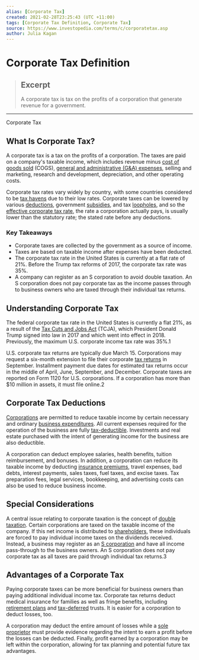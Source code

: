 ```yaml
---
alias: [Corporate Tax]
created: 2021-02-28T23:25:43 (UTC +11:00)
tags: [Corporate Tax Definition, Corporate Tax]
source: https://www.investopedia.com/terms/c/corporatetax.asp
author: Julia Kagan
---
```


# Corporate Tax Definition

> ## Excerpt
> A corporate tax is tax on the profits of a corporation that generate revenue for a government.

---

Corporate Tax
## What Is Corporate Tax?

A corporate tax is a tax on the profits of a corporation. The taxes are paid on a company's taxable income, which includes revenue minus [cost of goods sold](https://www.investopedia.com/terms/c/cogs.asp) (COGS), [general and administrative (G&A) expenses](https://www.investopedia.com/terms/g/general-and-administrative-expenses.asp), selling and marketing, research and development, depreciation, and other operating costs.

Corporate tax rates vary widely by country, with some countries considered to be [tax havens](https://www.investopedia.com/terms/t/taxhaven.asp) due to their low rates. Corporate taxes can be lowered by various [deductions](https://www.investopedia.com/terms/d/deduction.asp), government [subsidies](https://www.investopedia.com/terms/s/subsidy.asp), and tax [loopholes](https://www.investopedia.com/terms/l/loophole.asp), and so the [effective corporate tax rate](https://www.investopedia.com/terms/e/effectivetaxrate.asp), the rate a corporation actually pays, is usually lower than the statutory rate; the stated rate before any deductions.

### Key Takeaways

-   Corporate taxes are collected by the government as a source of income.
-   Taxes are based on taxable income after expenses have been deducted.
-   The corporate tax rate in the United States is currently at a flat rate of 21%. Before the Trump tax reforms of 2017, the corporate tax rate was 35%.
-   A company can register as an S corporation to avoid double taxation. An S corporation does not pay corporate tax as the income passes through to business owners who are taxed through their individual tax returns.

## Understanding Corporate Tax

The federal corporate tax rate in the United States is currently a flat 21%, as a result of the [Tax Cuts and Jobs Act](https://www.investopedia.com/taxes/trumps-tax-reform-plan-explained/) (TCJA), which President Donald Trump signed into law in 2017 and which went into effect in 2018. Previously, the maximum U.S. corporate income tax rate was 35%.1

U.S. corporate tax returns are typically due March 15. Corporations may request a six-month extension to file their corporate [tax returns](https://www.investopedia.com/terms/t/taxreturn.asp) in September. Installment payment due dates for estimated tax returns occur in the middle of April, June, September, and December. Corporate taxes are reported on Form 1120 for U.S. corporations. If a corporation has more than $10 million in assets, it must file online.2

## Corporate Tax Deductions

[Corporations](https://www.investopedia.com/terms/c/corporation.asp) are permitted to reduce taxable income by certain necessary and ordinary [business expenditures](https://www.investopedia.com/terms/b/businessexpenses.asp). All current expenses required for the operation of the business are fully [tax-deductible](https://www.investopedia.com/terms/t/tax-deduction.asp). Investments and real estate purchased with the intent of generating income for the business are also deductible.

A corporation can deduct employee salaries, health benefits, tuition reimbursement, and bonuses. In addition, a corporation can reduce its taxable income by deducting [insurance premiums](https://www.investopedia.com/terms/i/insurance-premium.asp), travel expenses, bad debts, interest payments, sales taxes, fuel taxes, and excise taxes. Tax preparation fees, legal services, bookkeeping, and advertising costs can also be used to reduce business income.

## Special Considerations

A central issue relating to corporate taxation is the concept of [double taxation](https://www.investopedia.com/terms/d/double_taxation.asp). Certain corporations are taxed on the taxable income of the company. If this net income is distributed to [shareholders](https://www.investopedia.com/terms/s/shareholder.asp), these individuals are forced to pay individual income taxes on the dividends received. Instead, a business may register as an [S corporation](https://www.investopedia.com/terms/s/subchapters.asp) and have all income pass-through to the business owners. An S corporation does not pay corporate tax as all taxes are paid through individual tax returns.3

## Advantages of a Corporate Tax

Paying corporate taxes can be more beneficial for business owners than paying additional individual income tax. Corporate tax returns deduct medical insurance for families as well as fringe benefits, including [retirement plans](https://www.investopedia.com/terms/r/retirement-planning.asp) and [tax-deferred](https://www.investopedia.com/terms/t/taxdeferred.asp) trusts. It is easier for a corporation to deduct losses, too.

A corporation may deduct the entire amount of losses while a [sole proprietor](https://www.investopedia.com/terms/s/soleproprietorship.asp) must provide evidence regarding the intent to earn a profit before the losses can be deducted. Finally, profit earned by a corporation may be left within the corporation, allowing for tax planning and potential future tax advantages.
